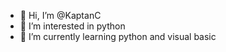 - 👋 Hi, I’m @KaptanC
- 👀 I’m interested in python 
- 🌱 I’m currently learning python and visual basic 

<!---
KaptanC/KaptanC is a ✨ special ✨ repository because its `README.md` (this file) appears on your GitHub profile.
You can click the Preview link to take a look at your changes.
--->
